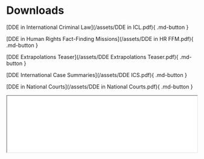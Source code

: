 # Downloads

[DDE in International Criminal Law](/assets/DDE in ICL.pdf){ .md-button }

[DDE in Human Rights Fact-Finding Missions](/assets/DDE in HR FFM.pdf){ .md-button }

[DDE Extrapolations Teaser](/assets/DDE Extrapolations Teaser.pdf){ .md-button }

[DDE International Case Summaries](/assets/DDE ICS.pdf){ .md-button }

[DDE in National Courts](/assets/DDE in National Courts.pdf){ .md-button }

<iframe src="/assets/DDE in ICL.pdf" width="100%"></iframe>
